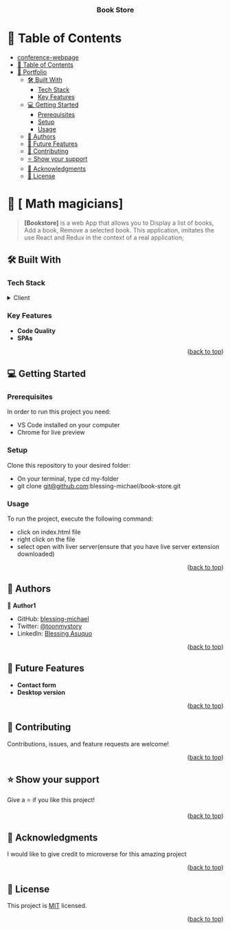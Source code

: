 
<a name="readme-top"></a>

<div align="center">

  <br/>

  <h3><b>Book Store</b></h3>

</div>

# 📗 Table of Contents

- [conference-webpage](#conference-webpage)
- [📗 Table of Contents](#-table-of-contents)
- [📖 Portfolio ](#-portfolio-)
  - [🛠 Built With ](#-built-with-)
    - [Tech Stack ](#tech-stack-)
    - [Key Features ](#key-features-)
  - [💻 Getting Started ](#-getting-started-)
    - [Prerequisites](#prerequisites)
    - [Setup](#setup)
    - [Usage](#usage)
  - [👥 Authors ](#-authors-)
  - [🔭 Future Features ](#-future-features-)
  - [🤝 Contributing ](#-contributing-)
  - [⭐️ Show your support ](#️-show-your-support-)
  - [🙏 Acknowledgments ](#-acknowledgments-)
  - [📝 License ](#-license-)


# 📖 [ Math magicians] <a name="about-project"></a>


> **[Bookstore]**  is a web App that allows you to Display a list of books, Add a book, Remove a selected book. This application, imitates the use React and Redux in the context of a real application;

## 🛠 Built With <a name="built-with"></a>

### Tech Stack <a name="tech-stack"></a>

<details>
  <summary>Client</summary>
  <ul>
    <li><a href="https://react.dev/">React JS</a></li>
  </ul>
</details>

### Key Features <a name="key-features"></a>

- **Code Quality**
- **SPAs**


<p align="right">(<a href="#readme-top">back to top</a>)</p>


## 💻 Getting Started <a name="getting-started"></a>


### Prerequisites

In order to run this project you need:
- VS Code installed on your computer
- Chrome for live preview


### Setup

Clone this repository to your desired folder:

- On your terminal, type cd my-folder
- git clone git@github.com:blessing-michael/book-store.git
  


### Usage

To run the project, execute the following command:
- click on index.html file
- right click on the file
- select open with liver server(ensure that you have live server extension downloaded)


<p align="right">(<a href="#readme-top">back to top</a>)</p>


## 👥 Authors <a name="authors"></a>

👤 **Author1**

- GitHub: [blessing-michael](https://github.com/blessing-michael)
- Twitter: [@toonmystory](https://twitter.com/toonmystory)
- LinkedIn: [Blessing Asuquo](https://www.linkedin.com/in/blessing-asuquo-4509981a2/)



<p align="right">(<a href="#readme-top">back to top</a>)</p>


## 🔭 Future Features <a name="future-features"></a>

- **Contact form**
- **Desktop version**


<p align="right">(<a href="#readme-top">back to top</a>)</p>


## 🤝 Contributing <a name="contributing"></a>

Contributions, issues, and feature requests are welcome!

 
<p align="right">(<a href="#readme-top">back to top</a>)</p>


## ⭐️ Show your support <a name="support"></a>

Give a ⭐️ if you like this project!

<p align="right">(<a href="#readme-top">back to top</a>)</p>


## 🙏 Acknowledgments <a name="acknowledgements"></a>

I would like to give credit to microverse for this amazing project 



<p align="right">(<a href="#readme-top">back to top</a>)</p>


## 📝 License <a name="license"></a>

This project is [MIT](https://github.com/blessing-michael/portfolio/blob/blessing-michael-patch-1/LICENSE) licensed.


<p align="right">(<a href="#readme-top">back to top</a>)</p>